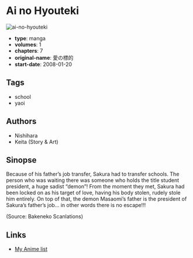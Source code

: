 # Ai no Hyouteki

![ai-no-hyouteki](https://cdn.myanimelist.net/images/manga/5/102181.jpg)

-   **type**: manga
-   **volumes**: 1
-   **chapters**: 7
-   **original-name**: 愛の標的
-   **start-date**: 2008-01-20

## Tags

-   school
-   yaoi

## Authors

-   Nishihara
-   Keita (Story & Art)

## Sinopse

Because of his father’s job transfer, Sakura had to transfer schools. The person who was waiting there was someone who holds the title student president, a huge sadist “demon”! From the moment they met, Sakura had been locked on as his target of love, having his body stolen, rudely stole him entirely. On top of that, the demon Masaomi’s father is the president of Sakura’s father’s job… in other words there is no escape!!!

(Source: Bakeneko Scanlations)

## Links

-   [My Anime list](https://myanimelist.net/manga/12310/Ai_no_Hyouteki)
